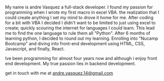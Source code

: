 My name is andre Vasquez a full-stack developer. 
I found my passion for programming when I wrote my first macro in excel VBA. the realization that I could create anything I set my mind to drove it home for me. After coding for a bit with VBA I decided I didn't want to be limited to just using excel to create; quickly scouring the internet for languages I could learn. This lead me to find the one language to rule them all "Python". After 6 months of learning python, I decided to round out my learning. Enrolling into "Nucamp Bootcamp" and diving into front-end development using HTML, CSS, Javascript, and finally, React.

Ive been programming for almost four years now and although i enjoy front end development. My true passion lies in backend development. 

get in touch with me at andre.vasquez.14@gmail.com
